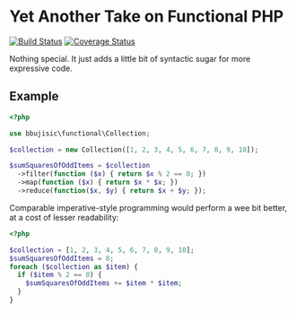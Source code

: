 # Yet Another Take on Functional PHP

[![Build Status](https://travis-ci.com/bbujisic/functional.svg?branch=master)](https://travis-ci.com/bbujisic/functional)
[![Coverage Status](https://coveralls.io/repos/github/bbujisic/functional/badge.svg?branch=master)](https://coveralls.io/github/bbujisic/functional?branch=master)

Nothing special. It just adds a little bit of syntactic sugar for more expressive code.

## Example

```php
<?php

use bbujisic\functional\Collection;

$collection = new Collection([1, 2, 3, 4, 5, 6, 7, 8, 9, 10]);

$sumSquaresOfOddItems = $collection
  ->filter(function ($x) { return $x % 2 == 0; })
  ->map(function ($x) { return $x * $x; })
  ->reduce(function($x, $y) { return $x + $y; });
```

Comparable imperative-style programming would perform a wee bit better, at a cost of lesser readability:

```php
<?php

$collection = [1, 2, 3, 4, 5, 6, 7, 8, 9, 10];
$sumSquaresOfOddItems = 0;
foreach ($collection as $item) {
  if ($item % 2 == 0) {
    $sumSquaresOfOddItems += $item * $item;
  }
}


```

